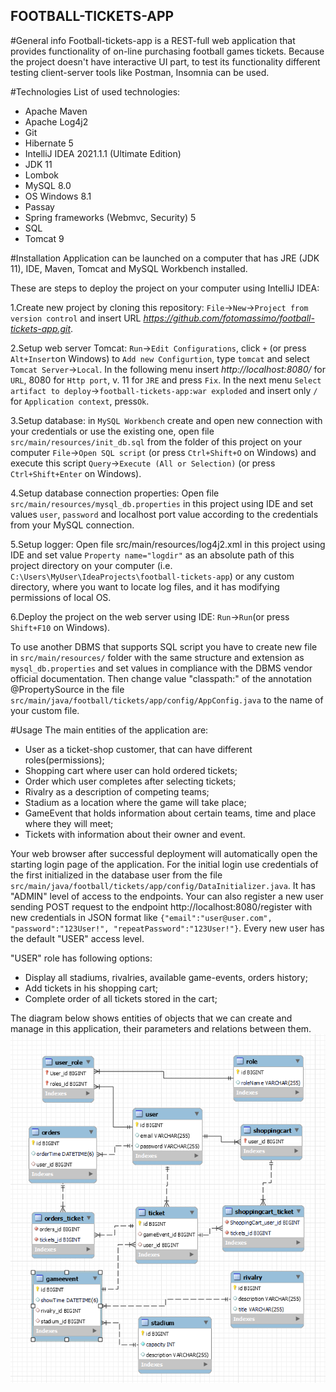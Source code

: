 ## FOOTBALL-TICKETS-APP

#General info
Football-tickets-app is a REST-full web application that provides functionality of on-line purchasing
football games tickets. 
Because the project doesn't have interactive UI part, to test its
functionality different testing client-server tools like Postman, Insomnia can be used. 

#Technologies
List of used technologies:
* Apache Maven 
* Apache Log4j2  
* Git 
* Hibernate 5  
* IntelliJ IDEA 2021.1.1 (Ultimate Edition)
* JDK 11
* Lombok   
* MySQL 8.0
* OS Windows 8.1
* Passay  
* Spring frameworks (Webmvc, Security) 5  
* SQL
* Tomcat 9

#Installation
Application can be launched on a computer that has JRE (JDK 11), IDE, Maven, Tomcat and MySQL Workbench
installed.

These are steps to deploy the project on your computer using IntelliJ IDEA:

1.Create new project by cloning this repository: `File`->`New`->`Project from version control` and
insert URL _https://github.com/fotomassimo/football-tickets-app.git_.

2.Setup web server Tomcat: `Run`->`Edit Configurations`, click `+` (or press `Alt+Insert`on Windows) to
`Add new Configurtion`, type `tomcat` and select `Tomcat Server`->`Local`. In the following menu
insert _http://localhost:8080/_ for `URL`, 8080 for `Http port`, v. 11 for `JRE` and press `Fix`.
In the next menu `Select artifact to deploy`->`football-tickets-app:war exploded` and insert only `/`
for `Application context`, press`Ok`.

3.Setup database: in `MySQL Workbench` create and open new connection with your credentials or use
the existing one, open file `src/main/resources/init_db.sql` from the folder of this project
on your computer `File`->`Open SQL script` (or press `Ctrl+Shift+O` on Windows) and execute this
script `Query`->`Execute (All or Selection)` (or press `Ctrl+Shift+Enter` on Windows).

4.Setup database connection properties: Open file `src/main/resources/mysql_db.properties` in this
project using IDE and set values `user`, `password` and localhost port value according to the
credentials from your MySQL connection.

5.Setup logger: Open file src/main/resources/log4j2.xml in this project using IDE and set value 
`Property name="logdir"` as an absolute path of this project directory on your computer 
(i.e. `C:\Users\MyUser\IdeaProjects\football-tickets-app`) or any custom directory, where you want 
to locate log files, and it has modifying permissions of local OS. 

6.Deploy the project on the web server using IDE: `Run`->`Run`(or press `Shift+F10` on Windows).

To use another DBMS that supports SQL script you have to create new file in `src/main/resources/`
folder with the same structure and extension as `mysql_db.properties` and set values in compliance with
the DBMS vendor official documentation. Then change value "classpath:" of the annotation @PropertySource
in the file `src/main/java/football/tickets/app/config/AppConfig.java` to the name of your custom file.

#Usage
The main entities of the application are:
* User as a ticket-shop customer, that can have different roles(permissions);
* Shopping cart where user can hold ordered tickets; 
* Order which user completes after selecting tickets;
* Rivalry as a description of competing teams;
* Stadium as a location where the game will take place;
* GameEvent that holds information about certain teams, time and place where they will meet;
* Tickets with information about their owner and event.

Your web browser after successful deployment will automatically open the starting login page of the
application. For the initial login use credentials of the first initialized in the database user from the file
`src/main/java/football/tickets/app/config/DataInitializer.java`. It has "ADMIN" level of access to the endpoints.
Your can also register a new user sending POST request to the endpoint http://localhost:8080/register with
new credentials in JSON format like `{"email":"user@user.com", "password":"123User!", "repeatPassword":"123User!"}`.
Every new user has the default "USER" access level.  

"USER" role has following options: 
* Display all stadiums, rivalries, available game-events, orders history;
* Add tickets in his shopping cart;
* Complete order of all tickets stored in the cart;
 
The diagram below shows entities of objects that we can create and manage in this
application, their parameters and relations between them.
![img.png](img.png)
